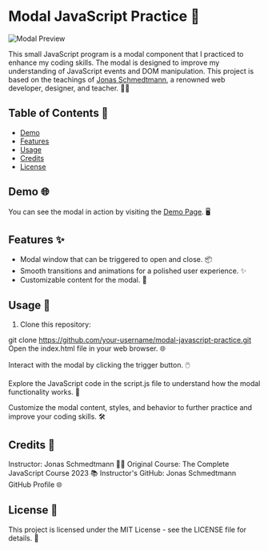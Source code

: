 # Modal JavaScript Practice 🚀

![Modal Preview](modal-preview.png)

This small JavaScript program is a modal component that I practiced to enhance my coding skills. The modal is designed to improve my understanding of JavaScript events and DOM manipulation. This project is based on the teachings of [Jonas Schmedtmann](https://codingheroes.io/), a renowned web developer, designer, and teacher. 👨‍🏫

## Table of Contents 📜

- [Demo](#demo)
- [Features](#features)
- [Usage](#usage)
- [Credits](#credits)
- [License](#license)

## Demo 🌐

You can see the modal in action by visiting the [Demo Page](https://your-demo-link-here.com). 🖥️

## Features ✨

- Modal window that can be triggered to open and close. 📦
- Smooth transitions and animations for a polished user experience. ✨
- Customizable content for the modal. 🎨

## Usage 🚦

1. Clone this repository:

git clone https://github.com/your-username/modal-javascript-practice.git
Open the index.html file in your web browser. 🌐

Interact with the modal by clicking the trigger button. 🖱️

Explore the JavaScript code in the script.js file to understand how the modal functionality works. 🧩

Customize the modal content, styles, and behavior to further practice and improve your coding skills. 🛠️

## Credits 🙌

Instructor: Jonas Schmedtmann 👨‍🏫
Original Course: The Complete JavaScript Course 2023 📚
Instructor's GitHub: Jonas Schmedtmann GitHub Profile 🌐

## License 📄
This project is licensed under the MIT License - see the LICENSE file for details. 📜
